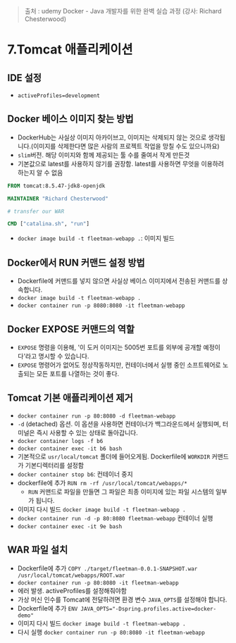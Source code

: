> 출처 : udemy Docker - Java 개발자를 위한 완벽 실습 과정 (강사: Richard Chesterwood)

# 7.Tomcat 애플리케이션
## IDE 설정
- `activeProfiles=development`

## Docker 베이스 이미지 찾는 방법
- DockerHub는 사실상 이미지 아카이브고, 이미지는 삭제되지 않는 것으로 생각됩니다.(이미지를 삭제한다면 많은 사람의 프로젝트 작업을 망칠 수도 있으니까요)
- `slim`버전. 해당 이미지와 함께 제공되는 툴 수를 줄여서 작게 만든것
- 기본값으로 latest를 사용하지 않기를 권장함. latest를 사용하면 무엇을 이용하려 하는지 알 수 없음
```dockerfile
FROM tomcat:8.5.47-jdk8-openjdk

MAINTAINER "Richard Chesterwood"

# transfer our WAR

CMD ["catalina.sh", "run"]
```
- `docker image build -t fleetman-webapp .`: 이미지 빌드

## Docker에서 RUN 커맨드 설정 방법
- Dockerfile에 커맨드를 넣지 않으면 사실상 베이스 이미지에서 전송된 커맨드를 상속합니다.
- `docker image build -t fleetman-webapp .`
- `docker container run -p 8080:8080 -it fleetman-webapp`

## Docker EXPOSE 커맨드의 역할
- `EXPOSE` 명령을 이용해, '이 도커 이미지는 5005번 포트를 외부에 공개할 예정이다'라고 명시할 수 있습니다.
- `EXPOSE` 명령어가 없어도 정상작동하지만, 컨테이너에서 실행 중인 소프트웨어로 노출되는 모든 포트를 나열하는 것이 좋다.

## Tomcat 기본 애플리케이션 제거
- `docker container run -p 80:8080 -d fleetman-webapp`
-  `-d` (detached) 옵션. 이 옵션을 사용하면 컨테이너가 백그라운드에서 실행되며, 터미널은 즉시 사용할 수 있는 상태로 돌아갑니다.
- `docker container logs -f b6`
- `docker container exec -it b6 bash`
- 기본적으로 `usr/local/tomcat` 폴더에 들어오게됨. Dockerfile에 `WORKDIR` 커맨드가 기본디렉터리를 설정함
- `docker container stop b6`: 컨테이너 중지
- dockerfile에 추가 `RUN rm -rf /usr/local/tomcat/webapps/*`
  * `RUN` 커맨드로 파일을 만들면 그 파일은 최종 이미지에 있는 파일 시스템의 일부가 됩니다.
- 이미지 다시 빌드 `docker image build -t fleetman-webapp .`
- `docker container run -d -p 80:8080 fleetman-webapp` 컨테이너 실행
- `docker container exec -it 9e bash`

## WAR 파일 설치
- Dockerfile에 추가 `COPY ./target/fleetman-0.0.1-SNAPSHOT.war /usr/local/tomcat/webapps/ROOT.war` 
- `docker container run -p 80:8080 -it fleetman-webapp`
- 에러 발생. activeProfiles를 설정해줘야함
- 가상 머신 인수를 Tomcat에 전달하려면 환경 변수 `JAVA_OPTS`를 설정해야 합니다. 
- Dockerfile에 추가 `ENV JAVA_OPTS="-Dspring.profiles.active=docker-demo"`
- 이미지 다시 빌드 `docker image build -t fleetman-webapp .`
- 다시 실행 `docker container run -p 80:8080 -it fleetman-webapp`
